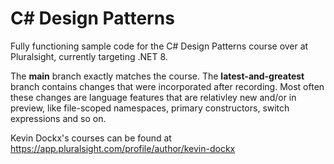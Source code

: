# C# Design Patterns
Fully functioning sample code for the C# Design Patterns course over at Pluralsight, currently targeting .NET 8.

The **main** branch exactly matches the course.
The **latest-and-greatest** branch contains changes that were incorporated after recording.  Most often these changes are language features that are relativley new and/or in preview, like file-scoped namespaces, primary constructors, switch expressions and so on.

Kevin Dockx's courses can be found at https://app.pluralsight.com/profile/author/kevin-dockx

